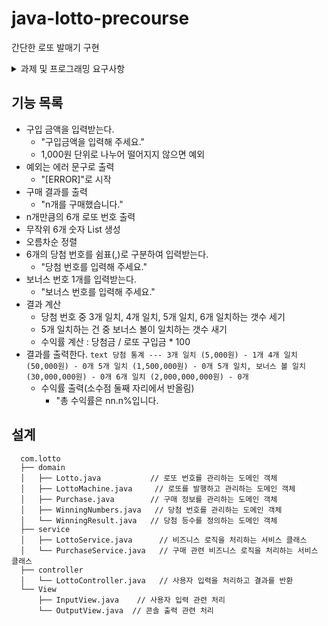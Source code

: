 # java-lotto-precourse
간단한 로또 발매기 구현

<details> 
  <summary>과제 및 프로그래밍 요구사항</summary>
  
  ## 과제 요구사항
  * Git 커밋 단위는 기능 목록 단위로 추가
  * Angular JS Git Commit Message Conventions

  ## 프로그래밍 요구사항
  * JDK 21버전
  * Application main()으로 프로그래밍 시작
  * build.gradle 파일 변경 불가
  * 외부 라이브러리 사용 불가
    * camp.nextstep.edu.missionutils에서 제공하는 Randoms 및 Console API만 사용 가능
  * 자바 코드 컨벤션 준수
  * 기존 파일, 패키지명 등 이동 및 이름 변경 등 불가
  
  ## 프로그래밍 요구사항 2
  * 기능 분석한 내용이 정상 작동하는지 JUnit, AssertJ를 이용해 테스트 코드로 확인
  * indent(인덴트, 들여쓰기) depth를 3이 넘지 않도록 구현한다. 2까지만 허용한다.
  * 3항 연산자를 쓰지 않는다.
  * 함수(또는 메서드)가 한 가지 일만 하도록 최대한 작게 작성
    * 함수(또는 메서드)의 길이가 15라인을 넘어가지 않도록 구현한다.
    * 함수(또는 메서드)가 한 가지 일만 잘 하도록 구현한다.
  * JUnit 5와 AssertJ를 이용하여 정리한 기능 목록이 정상적으로 작동하는지 테스트 코드로 확인
  
  ## 프로그래밍 요구사항 3
  * else 예약어를 쓰지 않는다.
  * Java Enum을 적용하여 프로그램을 구현한다.
  * 구현한 기능에 대한 단위 테스트를 작성한다. 단, UI(System.out, System.in, Scanner) 로직은 제외한다.
  * 제공된 Lotto 클래스를 사용
    * numbers 이외의 필드(인스턴스 변수)를 추가할 수 없다.
    * numbers의 접근 제어자인 private은 변경할 수 없다.
    * 패키지는 변경가능
</details>

## 기능 목록
- 구입 금액을 입력받는다.
  - "구입금액을 입력해 주세요."
  - 1,000원 단위로 나누어 떨어지지 않으면 예외
- 예외는 에러 문구로 출력
  - "[ERROR]"로 시작
- 구매 결과를 출력
  - "n개를 구매했습니다."
-  n개만큼의 6개 로또 번호 출력
  -  무작위 6개 숫자 List 생성
  -  오름차순 정렬
- 6개의 당첨 번호를 쉼표(,)로 구분하여 입력받는다.
  - "당첨 번호를 입력해 주세요."
- 보너스 번호 1개를 입력받는다.
  - "보너스 번호를 입력해 주세요."
- 결과 계산
  - 당첨 번호 중 3개 일치, 4개 일치, 5개 일치, 6개 일치하는 갯수 세기
  - 5개 일치하는 건 중 보너스 볼이 일치하는 갯수 새기
  - 수익률 계산 : 당첨금 / 로또 구입금 * 100
- 결과를 출력한다.
      ```text
      당첨 통계
      ---
      3개 일치 (5,000원) - 1개
      4개 일치 (50,000원) - 0개
      5개 일치 (1,500,000원) - 0개
      5개 일치, 보너스 볼 일치 (30,000,000원) - 0개
      6개 일치 (2,000,000,000원) - 0개
       ```
  - 수익률 출력(소수점 둘째 자리에서 반올림)
    - "총 수익률은 nn.n%입니다.
   
## 설계
```text
  com.lotto
  ├── domain
  │   ├── Lotto.java           // 로또 번호를 관리하는 도메인 객체
  │   ├── LottoMachine.java     // 로또를 발행하고 관리하는 도메인 객체
  │   ├── Purchase.java        // 구매 정보를 관리하는 도메인 객체
  │   ├── WinningNumbers.java   // 당첨 번호를 관리하는 도메인 객체
  │   └── WinningResult.java   // 당첨 등수를 정의하는 도메인 객체
  ├── service
  │   ├── LottoService.java      // 비즈니스 로직을 처리하는 서비스 클래스
  │   └── PurchaseService.java   // 구매 관련 비즈니스 로직을 처리하는 서비스 클래스
  ├── controller
  │   └── LottoController.java   // 사용자 입력을 처리하고 결과를 반환
  └── View
      ├── InputView.java    // 사용자 입력 관련 처리
      └── OutputView.java  // 콘솔 출력 관련 처리
```
